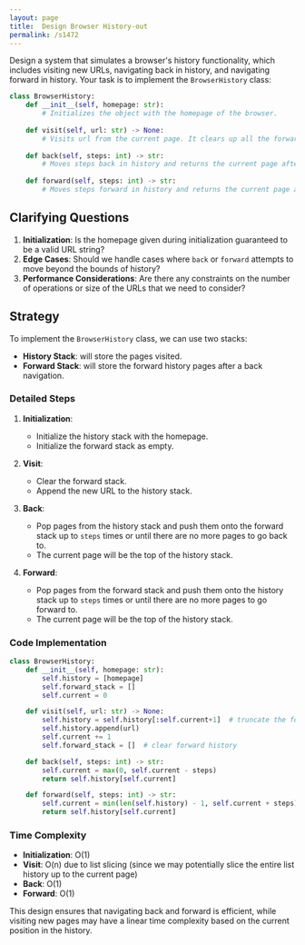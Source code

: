 ```yaml
---
layout: page
title:  Design Browser History-out
permalink: /s1472
---
```


Design a system that simulates a browser's history functionality, which includes visiting new URLs, navigating back in history, and navigating forward in history. Your task is to implement the `BrowserHistory` class:

```python
class BrowserHistory:
    def __init__(self, homepage: str):
        # Initializes the object with the homepage of the browser.
    
    def visit(self, url: str) -> None:
        # Visits url from the current page. It clears up all the forward history.
    
    def back(self, steps: int) -> str:
        # Moves steps back in history and returns the current page after the move.
    
    def forward(self, steps: int) -> str:
        # Moves steps forward in history and returns the current page after the move.
```

## Clarifying Questions

1. **Initialization**: Is the homepage given during initialization guaranteed to be a valid URL string?
2. **Edge Cases**: Should we handle cases where `back` or `forward` attempts to move beyond the bounds of history?
3. **Performance Considerations**: Are there any constraints on the number of operations or size of the URLs that we need to consider?

## Strategy

To implement the `BrowserHistory` class, we can use two stacks:
- **History Stack**: will store the pages visited.
- **Forward Stack**: will store the forward history pages after a back navigation.

### Detailed Steps
1. **Initialization**: 
   - Initialize the history stack with the homepage.
   - Initialize the forward stack as empty.
   
2. **Visit**:
   - Clear the forward stack.
   - Append the new URL to the history stack.

3. **Back**:
   - Pop pages from the history stack and push them onto the forward stack up to `steps` times or until there are no more pages to go back to.
   - The current page will be the top of the history stack.

4. **Forward**:
   - Pop pages from the forward stack and push them onto the history stack up to `steps` times or until there are no more pages to go forward to.
   - The current page will be the top of the history stack.

### Code Implementation

```python
class BrowserHistory:
    def __init__(self, homepage: str):
        self.history = [homepage]
        self.forward_stack = []
        self.current = 0

    def visit(self, url: str) -> None:
        self.history = self.history[:self.current+1]  # truncate the forward history
        self.history.append(url)
        self.current += 1
        self.forward_stack = []  # clear forward history

    def back(self, steps: int) -> str:
        self.current = max(0, self.current - steps)
        return self.history[self.current]

    def forward(self, steps: int) -> str:
        self.current = min(len(self.history) - 1, self.current + steps)
        return self.history[self.current]
```

### Time Complexity

- **Initialization**: O(1)
- **Visit**: O(n) due to list slicing (since we may potentially slice the entire list history up to the current page)
- **Back**: O(1)
- **Forward**: O(1)

This design ensures that navigating back and forward is efficient, while visiting new pages may have a linear time complexity based on the current position in the history.